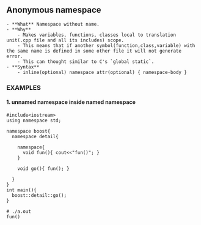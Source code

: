 ## Anonymous namespace
	- **What** Namespace without name.
	- **Why**
		- Makes variables, functions, classes local to translation unit(.cpp file and all its includes) scope.
		- This means that if another symbol(function,class,variable) with the same name is defined in some other file it will not generate error.
		- This can thought similar to C's `global static`.
	- **Syntax**
		- inline(optional) namespace attr(optional) { namespace-body }
			
### EXAMPLES
#### 1. unnamed namespace inside named namespace
```
#include<iostream>
using namespace std;

namespace boost{
  namespace detail{

    namespace{
      void fun(){ cout<<"fun()"; }
    }

    void go(){ fun(); }

  }
}
int main(){
  boost::detail::go();
}

# ./a.out
fun()
```
